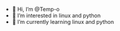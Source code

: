 - 👋 Hi, I’m @Temp-o
- 👀 I’m interested in linux and python
- 🌱 I’m currently learning linux and python


<!---
Temp-o/Temp-o is a ✨ special ✨ repository because its `README.md` (this file) appears on your GitHub profile.
You can click the Preview link to take a look at your changes.
--->
